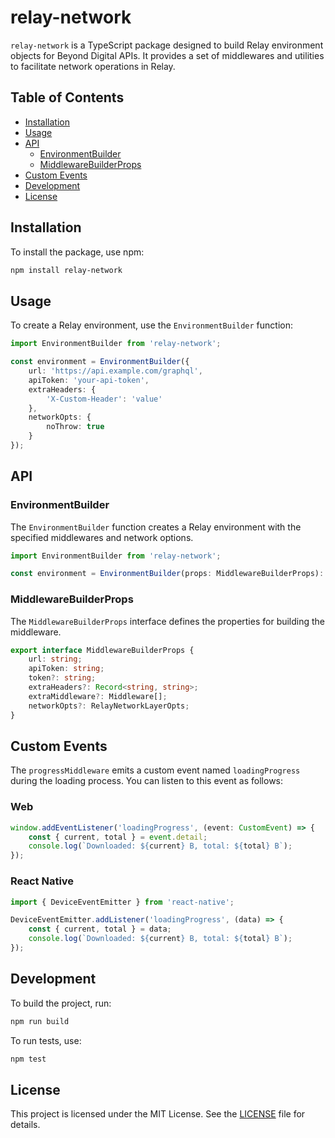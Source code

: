 # relay-network

`relay-network` is a TypeScript package designed to build Relay environment objects for Beyond Digital APIs. It provides a set of middlewares and utilities to facilitate network operations in Relay.

## Table of Contents

- [Installation](#installation)
- [Usage](#usage)
- [API](#api)
  - [EnvironmentBuilder](#environmentbuilder)
  - [MiddlewareBuilderProps](#middlewarebuilderprops)
- [Custom Events](#custom-events)
- [Development](#development)
- [License](#license)

## Installation

To install the package, use npm:

```sh
npm install relay-network
```

## Usage

To create a Relay environment, use the `EnvironmentBuilder` function:

```typescript
import EnvironmentBuilder from 'relay-network';

const environment = EnvironmentBuilder({
    url: 'https://api.example.com/graphql',
    apiToken: 'your-api-token',
    extraHeaders: {
        'X-Custom-Header': 'value'
    },
    networkOpts: {
        noThrow: true
    }
});
```

## API

### EnvironmentBuilder

The `EnvironmentBuilder` function creates a Relay environment with the specified middlewares and network options.

```typescript
import EnvironmentBuilder from 'relay-network';

const environment = EnvironmentBuilder(props: MiddlewareBuilderProps): Environment;
```

### MiddlewareBuilderProps

The `MiddlewareBuilderProps` interface defines the properties for building the middleware.

```typescript
export interface MiddlewareBuilderProps {
    url: string;
    apiToken: string;
    token?: string;
    extraHeaders?: Record<string, string>;
    extraMiddleware?: Middleware[];
    networkOpts?: RelayNetworkLayerOpts;
}
```

## Custom Events

The `progressMiddleware` emits a custom event named `loadingProgress` during the loading process. You can listen to this event as follows:

### Web

```typescript
window.addEventListener('loadingProgress', (event: CustomEvent) => {
    const { current, total } = event.detail;
    console.log(`Downloaded: ${current} B, total: ${total} B`);
});
```

### React Native

```typescript
import { DeviceEventEmitter } from 'react-native';

DeviceEventEmitter.addListener('loadingProgress', (data) => {
    const { current, total } = data;
    console.log(`Downloaded: ${current} B, total: ${total} B`);
});
```

## Development

To build the project, run:

```sh
npm run build
```

To run tests, use:

```sh
npm test
```

## License

This project is licensed under the MIT License. See the [LICENSE](LICENSE) file for details.
